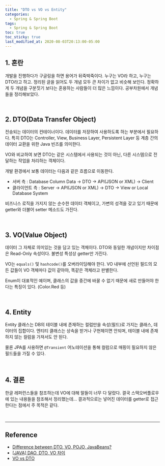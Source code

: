 ```yaml
---
title: "DTO vs VO vs Entity"
categories:
  - Spring & Spring Boot
tags:
  - Spring & Spring Boot
toc: true
toc_sticky: true
last_modified_at: 2020-08-03T20:13:00-05:00
---
```


## 1. 혼란

개발을 진행하다가 구글링을 하면 용어가 뒤죽박죽이다. 누구는 VO라 하고, 누구는 DTO라고 하고. 정리된 글을 읽어도 두 개념 모두 큰 차이가 없고 비슷해 보인다. 정확하게 두 개념을 구분짓기 보다는 혼용하는 사람들이 더 많은 느낌이다. 공부차원에서 개념들을 정리해보았다.

<br>

## 2. DTO(Data Transfer Object)

전송되는 데이터의 컨테이너이다. 데이터를 저장하여 사용하도록 하는 부분에서 필요하다. 특히 DTO는 Controller, View, Business Layer, Persistent Layer 등 계층 간의 데이터 교환을 위한 Java 빈즈를 의미한다.

VO와 비교하여 보면 DTO는 같은 시스템에서 사용되는 것이 아닌, 다른 시스템으로 전달하는 작업을 처리하는 객체이다.

개발 환경에서 보통 데이터는 다음과 같은 흐름으로 이동한다.
* 서버 측 : Database Column Data -> DTO -> API(JSON or XML) -> Client
* 클라이언트 측 : Server -> API(JSON or XML) -> DTO -> View or Local Database System

비즈니스 로직을 가지지 않는 순수한 데이터 객체이고, 가변의 성격을 갖고 있기 때문에 getter와 더불어 setter 메소드도 가진다.

<br>

## 3. VO(Value Object)

데이터 그 자체로 의미있는 것을 담고 있는 객체이다. DTO와 동일한 개념이지만 차이점은 Read-Only 속성이다. 불변성 특성상 getter만 가진다.

VO는 ``equals()`` 및 ``hashcode()``를 오버라이딩해야 한다. VO 내부에 선언된 필드의 모든 값들이 VO 객체마다 값이 같아야, 똑같은 객체라고 판별한다.

Enum이 대표적인 예이며, 클래스의 값을 중간에 바꿀 수 없기 때문에 새로 만들어야 한다는 특징이 있다. (Color.Red 등)

<br>

## 4. Entity

Entity 클래스는 DB의 테이블 내에 존재하는 컬럼만을 속성(필드)로 가지는 클래스, 데이터의 집합이다. 엔티티 클래스는 상속을 받거나 구현체이면 안되며, 테이블 내에 존재하지 않는 컬럼을 가져서도 안 된다.

물론 JPA를 사용하면 ``@Transient`` 어노테이션을 통해 컬럼으로 매핑이 필요하지 않은 필드들을 가질 수 있다.

<br>

## 4. 결론

한글 레퍼런스들을 참조하는데 VO에 대해 말들이 너무 다 달랐다. 결국 스택오버플로우에 있는 내용들을 참조해서 정리했는데... 결과적으로는 넣어진 데이터를 getter로 접근한다는 점에서 주 목적은 같다.

<br>

---

## Reference

* [Difference between DTO, VO, POJO, JavaBeans?](https://stackoverflow.com/questions/1612334/difference-between-dto-vo-pojo-javabeans)
* [[JAVA] DAO, DTO, VO 차이](https://lemontia.tistory.com/591)
* [VO vs DTO](https://ijbgo.tistory.com/9)
